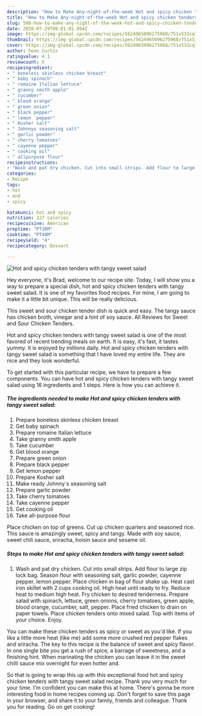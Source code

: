 ```yaml
---
description: "How to Make Any-night-of-the-week Hot and spicy chicken tenders with tangy sweet salad"
title: "How to Make Any-night-of-the-week Hot and spicy chicken tenders with tangy sweet salad"
slug: 588-how-to-make-any-night-of-the-week-hot-and-spicy-chicken-tenders-with-tangy-sweet-salad
date: 2020-07-29T00:01:01.894Z
image: https://img-global.cpcdn.com/recipes/5624965096275968/751x532cq70/hot-and-spicy-chicken-tenders-with-tangy-sweet-salad-recipe-main-photo.jpg
thumbnail: https://img-global.cpcdn.com/recipes/5624965096275968/751x532cq70/hot-and-spicy-chicken-tenders-with-tangy-sweet-salad-recipe-main-photo.jpg
cover: https://img-global.cpcdn.com/recipes/5624965096275968/751x532cq70/hot-and-spicy-chicken-tenders-with-tangy-sweet-salad-recipe-main-photo.jpg
author: Sean Curtis
ratingvalue: 4.1
reviewcount: 5
recipeingredient:
- " boneless skinless chicken breast"
- " baby spinach"
- " romaine Italian lettuce"
- " granny smith apple"
- " cucumber"
- " blood orange"
- " green onion"
- " black pepper"
- " lemon  pepper"
- " Kosher salt"
- " Johnnys seasoning salt"
- " garlic powder"
- " cherry tomatoes"
- " cayenne pepper"
- " cooking oil"
- " allpurpose flour"
recipeinstructions:
- "Wash and pat dry chicken. Cut into small strips. Add flour to large zip lock bag. Season flour with seasoning salt, garlic powder, cayenne pepper, lemon pepper. Place chicken in bag of flour shake up. Heat cast iron skillet with 2 cups cooking oil. High heat until ready to fry. Reduce heat to medium high heat. Fry chicken to desired tenderness. Prepare salad with spinach, lettuce, green onions, cherry tomatoes, green apple, blood orange, cucumber, salt, pepper. Place fried chicken to drain on paper towels. Place chicken tenders onto mixed salad. Top with items of your choice. Enjoy."
categories:
- Recipe
tags:
- hot
- and
- spicy

katakunci: hot and spicy 
nutrition: 227 calories
recipecuisine: American
preptime: "PT38M"
cooktime: "PT48M"
recipeyield: "4"
recipecategory: Dessert

---
```



![Hot and spicy chicken tenders with tangy sweet salad](https://img-global.cpcdn.com/recipes/5624965096275968/751x532cq70/hot-and-spicy-chicken-tenders-with-tangy-sweet-salad-recipe-main-photo.jpg)

Hey everyone, it's Brad, welcome to our recipe site. Today, I will show you a way to prepare a special dish, hot and spicy chicken tenders with tangy sweet salad. It is one of my favorites food recipes. For mine, I am going to make it a little bit unique. This will be really delicious.

This sweet and sour chicken tender dish is quick and easy. The tangy sauce has chicken broth, vinegar and a hint of soy sauce. All Reviews for Sweet and Sour Chicken Tenders.

Hot and spicy chicken tenders with tangy sweet salad is one of the most favored of recent trending meals on earth. It is easy, it's fast, it tastes yummy. It is enjoyed by millions daily. Hot and spicy chicken tenders with tangy sweet salad is something that I have loved my entire life. They are nice and they look wonderful.


To get started with this particular recipe, we have to prepare a few components. You can have hot and spicy chicken tenders with tangy sweet salad using 16 ingredients and 1 steps. Here is how you can achieve it.

<!--inarticleads1-->

##### The ingredients needed to make Hot and spicy chicken tenders with tangy sweet salad:

1. Prepare  boneless skinless chicken breast
1. Get  baby spinach
1. Prepare  romaine Italian lettuce
1. Take  granny smith apple
1. Take  cucumber
1. Get  blood orange
1. Prepare  green onion
1. Prepare  black pepper
1. Get  lemon  pepper
1. Prepare  Kosher salt
1. Make ready  Johnny`s seasoning salt
1. Prepare  garlic powder
1. Take  cherry tomatoes
1. Take  cayenne pepper
1. Get  cooking oil
1. Take  all-purpose flour


Place chicken on top of greens. Cut up chicken quarters and seasoned rice. This sauce is amazingly sweet, spicy and tangy. Made with soy sauce, sweet chili sauce, sriracha, hoisin sauce and sesame oil. 

<!--inarticleads2-->

##### Steps to make Hot and spicy chicken tenders with tangy sweet salad:

1. Wash and pat dry chicken. Cut into small strips. Add flour to large zip lock bag. Season flour with seasoning salt, garlic powder, cayenne pepper, lemon pepper. Place chicken in bag of flour shake up. Heat cast iron skillet with 2 cups cooking oil. High heat until ready to fry. Reduce heat to medium high heat. Fry chicken to desired tenderness. Prepare salad with spinach, lettuce, green onions, cherry tomatoes, green apple, blood orange, cucumber, salt, pepper. Place fried chicken to drain on paper towels. Place chicken tenders onto mixed salad. Top with items of your choice. Enjoy.


You can make these chicken tenders as spicy or sweet as you&#39;d like. If you like a little more heat (like me) add some more crushed red pepper flakes and sriracha. The key to this recipe is the balance of sweet and spicy flavor. In one single bite you get a rush of spice, a barrage of sweetness, and a finishing hint. When marinating the chicken you can leave it in the sweet chilli sauce mix overnight for even hotter and. 

So that is going to wrap this up with this exceptional food hot and spicy chicken tenders with tangy sweet salad recipe. Thank you very much for your time. I'm confident you can make this at home. There's gonna be more interesting food in home recipes coming up. Don't forget to save this page in your browser, and share it to your family, friends and colleague. Thank you for reading. Go on get cooking!
